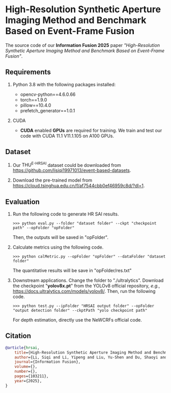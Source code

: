 # High-Resolution Synthetic Aperture Imaging Method and Benchmark Based on Event-Frame Fusion

The source code of our **Information Fusion 2025** paper *"High-Resolution Synthetic Aperture Imaging Method and Benchmark Based on Event-Frame Fusion"*.



## Requirements

1. Python 3.8 with the following packages installed:
   * opencv-python==4.6.0.66
   * torch==1.9.0
   * pillow==10.4.0
   * prefetch_generator==1.0.1
2. CUDA
   
   - **CUDA** enabled **GPUs** are required for training. We train and test our code with CUDA 11.1 V11.1.105 on A100 GPUs.
   
     

## Dataset

1. Our $\text{THU}^\text{E-HRSAI}$ dataset could be downloaded from https://github.com/lisiqi19971013/event-based-datasets. 

2. Download the pre-trained model from https://cloud.tsinghua.edu.cn/f/af7544cbb0ef46959c8d/?dl=1.

   

## Evaluation

1. Run the following code to generate HR SAI results.

   ```shell
   >>> python eval.py --folder "dataset folder" --ckpt "checkpoint path" --opFolder "opFolder"
   ```

   Then, the outputs will be saved in "opFolder".
   
2. Calculate metrics using the following code.

   ```shell
   >>> python calMetric.py --opFolder "opFolder" --dataFolder "dataset folder"
   ```

   The quantitative results will be save in "opFolder/res.txt"

3. Downstream applications. Change the folder to "./ultralytics". Download the checkpoint "**yolov8x.pt**" from the YOLOv8 official repository, *e.g.*, https://docs.ultralytics.com/models/yolov8/. Then, run the following code.

   ```shell
   >>> python test.py --ipFolder "HRSAI output folder" --opFolder "output detection folder" --ckptPath "yolo checkpoint path"
   ```

   For depth estimation, directly use the NeWCRFs official code.

   

## Citation

```bib
@article{hrsai,
    title={High-Resolution Synthetic Aperture Imaging Method and Benchmark Based on EventFrame Fusion}, 
    author={Li, Siqi and Li, Yipeng and Liu, Yu-Shen and Du, Shaoyi and Yong, Jun-Hai and Gao, Yue},
    journal={Information Fusion}, 
    volume={},
    number={},
    pages={103211},
    year={2025},
}
```

